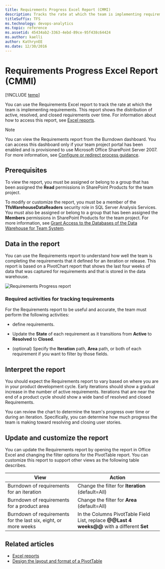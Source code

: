 ```yaml
---
title: Requirements Progress Excel Report (CMMI)
description: Tracks the rate at which the team is implementing requirements.
titleSuffix: TFS
ms.technology: devops-analytics
ms.topic: reference
ms.assetid: 45434ab2-3363-4ebd-89ce-95f438c64424
ms.author: kaelli
author: KathrynEE
ms.date: 12/30/2016
---
```


# Requirements Progress Excel Report (CMMI)

[!INCLUDE [temp](../includes/tfs-sharepoint-version.md)]

You can use the Requirements Excel report to track the rate at which the team is implementing requirements. This report shows the distribution of active, resolved, and closed requirements over time. For information about how to access this report, see [Excel reports](excel-reports.md).

> [!NOTE]
> You can view the Requirements report from the Burndown dashboard. You can access this dashboard only if your team project portal has been enabled and is provisioned to use Microsoft Office SharePoint Server 2007. For more information, see [Configure or redirect process guidance](../../project/configure-or-redirect-process-guidance.md).

## Prerequisites

To view the report, you must be assigned or belong to a group that has been assigned the **Read** permissions in SharePoint Products for the team project.

To modify or customize the report, you must be a member of the **TfsWarehouseDataReaders** security role in SQL Server Analysis Services. You must also be assigned or belong to a group that has been assigned the **Members** permissions in SharePoint Products for the team project. For more information, see [Grant Access to the Databases of the Data Warehouse for Team System](../admin/grant-permissions-to-reports.md).

<a name="Data"></a>

## Data in the report

You can use the Requirements report to understand how well the team is completing the requirements that it defined for an iteration or release. This report is based on a PivotChart report that shows the last four weeks of data that was captured for requirements and that is stored in the data warehouse.

![Requirements Progress report](media/procguid_reqprogress.png "ProcGuid_ReqProgress")

### Required activities for tracking tequirements

For the Requirements report to be useful and accurate, the team must perform the following activities:

- define requirements.

- Update the **State** of each requirement as it transitions from **Active** to **Resolved** to **Closed**.

- (optional) Specify the **Iteration** path, **Area** path, or both of each requirement if you want to filter by those fields.

<a name="Interpreting"></a>

## Interpret the report

You should expect the Requirements report to vary based on where you are in your product development cycle. Early iterations should show a gradual increase in the number of active requirements. Iterations that are near the end of a product cycle should show a wide band of resolved and closed Requirements.

You can review the chart to determine the team's progress over time or during an iteration. Specifically, you can determine how much progress the team is making toward resolving and closing user stories.

<a name="Updating"></a>

## Update and customize the report

You can update the Requirements report by opening the report in Office Excel and changing the filter options for the PivotTable report. You can customize this report to support other views as the following table describes.

| View                                                            | Action                                                                                      |
| --------------------------------------------------------------- | ------------------------------------------------------------------------------------------- |
| Burndown of requirements for an iteration                       | Change the filter for **Iteration** (default=All)                                           |
| Burndown of requirements for a product area                     | Change the filter for **Area** (default=All)                                                |
| Burndown of requirements for the last six, eight, or more weeks | In the Columns PivotTable Field List, replace **@@Last 4 weeks@@** with a different **Set** |

## Related articles

- [Excel reports](excel-reports.md)
- [Design the layout and format of a PivotTable](https://support.office.com/article/design-the-layout-and-format-of-a-pivottable-a9600265-95bf-4900-868e-641133c05a80)
